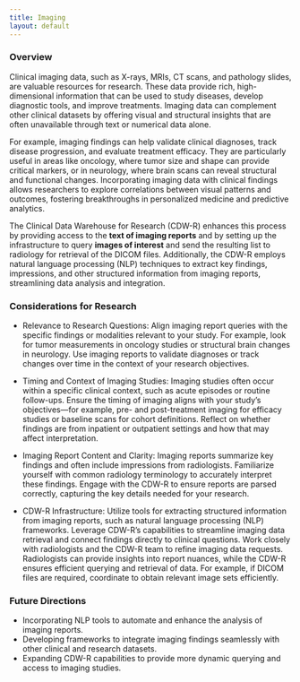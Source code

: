 ```yaml
---
title: Imaging
layout: default
---
```


### Overview
Clinical imaging data, such as X-rays, MRIs, CT scans, and pathology slides, are valuable resources for research. These data provide rich, high-dimensional information that can be used to study diseases, develop diagnostic tools, and improve treatments. Imaging data can complement other clinical datasets by offering visual and structural insights that are often unavailable through text or numerical data alone.

For example, imaging findings can help validate clinical diagnoses, track disease progression, and evaluate treatment efficacy. They are particularly useful in areas like oncology, where tumor size and shape can provide critical markers, or in neurology, where brain scans can reveal structural and functional changes. Incorporating imaging data with clinical findings allows researchers to explore correlations between visual patterns and outcomes, fostering breakthroughs in personalized medicine and predictive analytics.

The Clinical Data Warehouse for Research (CDW-R) enhances this process by providing access to the **text of imaging reports** and by setting up the infrastructure to query **images of interest** and send the resulting list to radiology for retrieval of the DICOM files.
Additionally, the CDW-R employs natural language processing (NLP) techniques to extract key findings, impressions, and other structured information from imaging reports, streamlining data analysis and integration.


### Considerations for Research
- Relevance to Research Questions: Align imaging report queries with the specific findings or modalities relevant to your study. For example, look for tumor measurements in oncology studies or structural brain changes in neurology. Use imaging reports to validate diagnoses or track changes over time in the context of your research objectives.

- Timing and Context of Imaging Studies: Imaging studies often occur within a specific clinical context, such as acute episodes or routine follow-ups. Ensure the timing of imaging aligns with your study’s objectives—for example, pre- and post-treatment imaging for efficacy studies or baseline scans for cohort definitions. Reflect on whether findings are from inpatient or outpatient settings and how that may affect interpretation.

- Imaging Report Content and Clarity: Imaging reports summarize key findings and often include impressions from radiologists. Familiarize yourself with common radiology terminology to accurately interpret these findings. Engage with the CDW-R to ensure reports are parsed correctly, capturing the key details needed for your research.

- CDW-R Infrastructure: Utilize tools for extracting structured information from imaging reports, such as natural language processing (NLP) frameworks. Leverage CDW-R’s capabilities to streamline imaging data retrieval and connect findings directly to clinical questions. Work closely with radiologists and the CDW-R team to refine imaging data requests. Radiologists can provide insights into report nuances, while the CDW-R ensures efficient querying and retrieval of data. For example, if DICOM files are required, coordinate to obtain relevant image sets efficiently.

<!-- #### Ethical and Resource Considerations
Minimize unnecessary imaging studies, both to reduce patient burden and to adhere to ethical standards. Ensure imaging requests are justified and integral to your research goals. Avoid overburdening radiology teams by providing clear and focused data requests. -->
### Future Directions
- Incorporating NLP tools to automate and enhance the analysis of imaging reports.
- Developing frameworks to integrate imaging findings seamlessly with other clinical and research datasets.
- Expanding CDW-R capabilities to provide more dynamic querying and access to imaging studies.

